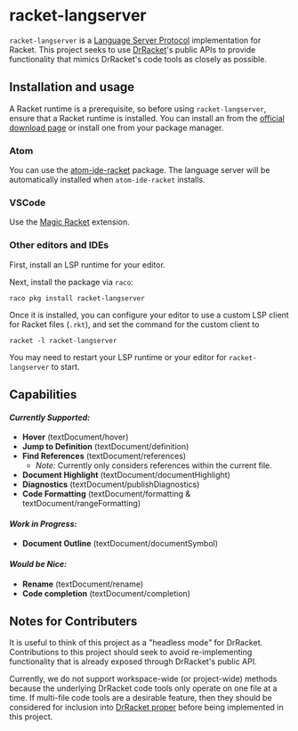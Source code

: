 # racket-langserver

`racket-langserver` is a [Language Server Protocol](http://langserver.org/) implementation for Racket. This project seeks to use [DrRacket](https://github.com/racket/drracket)'s public APIs to provide functionality that mimics DrRacket's code tools as closely as possible.

## Installation and usage

A Racket runtime is a prerequisite, so before using `racket-langserver`, ensure that a Racket runtime is installed. You can install an from the [official download page](https://download.racket-lang.org) or install one from your package manager.

### Atom

You can use the [atom-ide-racket](https://github.com/cfinegan/atom-ide-racket) package. The language server will be automatically installed when `atom-ide-racket` installs.

### VSCode

Use the [Magic Racket](https://marketplace.visualstudio.com/items?itemName=evzen-wybitul.magic-racket) extension.

### Other editors and IDEs

First, install an LSP runtime for your editor.

Next, install the package via `raco`:

```
raco pkg install racket-langserver
```

Once it is installed, you can configure your editor to use a custom LSP client for Racket files (`.rkt`), and set the command for the custom client to

```
racket -l racket-langserver
```

You may need to restart your LSP runtime or your editor for `racket-langserver` to start.

## Capabilities

#### *Currently Supported:*

- **Hover** (textDocument/hover)
- **Jump to Definition** (textDocument/definition)
- **Find References** (textDocument/references)
  - *Note:* Currently only considers references within the current file.
- **Document Highlight** (textDocument/documentHighlight)
- **Diagnostics** (textDocument/publishDiagnostics)
- **Code Formatting** (textDocument/formatting & textDocument/rangeFormatting)

#### *Work in Progress:*

- **Document Outline** (textDocument/documentSymbol)

#### *Would be Nice:*

- **Rename** (textDocument/rename)
- **Code completion** (textDocument/completion)

## Notes for Contributers

It is useful to think of this project as a "headless mode" for DrRacket. Contributions to this project should seek to avoid re-implementing functionality that is already exposed through DrRacket's public API.

Currently, we do not support  workspace-wide (or project-wide) methods because the underlying DrRacket code tools only operate on one file at a time. If multi-file code tools are a desirable feature, then they should be considered for inclusion into [DrRacket proper](https://github.com/racket/drracket) before being implemented in this project.
